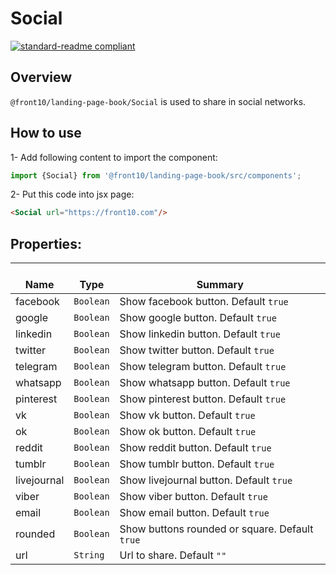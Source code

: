 # Social

[![standard-readme compliant](https://img.shields.io/badge/standard--readme-OK-green.svg?style=flat-square)](https://github.com/RichardLitt/standard-readme)

## Overview
`@front10/landing-page-book/Social` is used to share in social networks.

## How to use
1- Add following content to import the component:
```js
import {Social} from '@front10/landing-page-book/src/components';
```

2- Put this code into jsx page:
```html
<Social url="https://front10.com"/>
```

## Properties:

| </br>Name   | </br>Type | </br>Summary                                                                                 | 
| ------------| - | ------------------------------------------------------------------------------------------------------ |
| facebook      | `Boolean` | Show facebook button. Default `true` |
| google      | `Boolean` | Show google button. Default `true` |
| linkedin      | `Boolean` | Show linkedin button. Default `true` |
| twitter      | `Boolean` | Show twitter button. Default `true` |
| telegram      | `Boolean` | Show telegram button. Default `true` |
| whatsapp      | `Boolean` | Show whatsapp button. Default `true` |
| pinterest      | `Boolean` | Show pinterest button. Default `true` |
| vk      | `Boolean` | Show vk button. Default `true` |
| ok      | `Boolean` | Show ok button. Default `true` |
| reddit      | `Boolean` | Show reddit button. Default `true` |
| tumblr      | `Boolean` | Show tumblr button. Default `true` |
| livejournal      | `Boolean` | Show livejournal button. Default `true` |
| viber      | `Boolean` | Show viber button. Default `true` |
| email      | `Boolean` | Show email button. Default `true` |
| rounded      | `Boolean` | Show buttons rounded or square. Default `true` |
| url      | `String` | Url to share. Default `""` |
